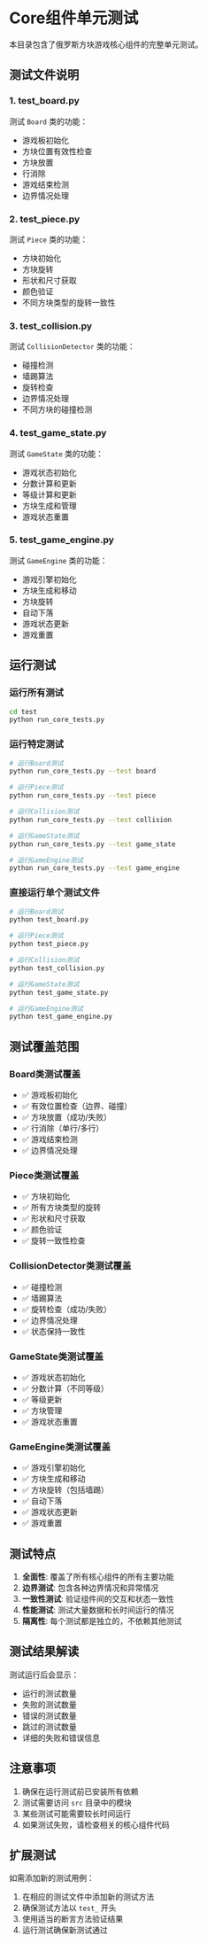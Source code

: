 # Core组件单元测试

本目录包含了俄罗斯方块游戏核心组件的完整单元测试。

## 测试文件说明

### 1. test_board.py
测试 `Board` 类的功能：
- 游戏板初始化
- 方块位置有效性检查
- 方块放置
- 行消除
- 游戏结束检测
- 边界情况处理

### 2. test_piece.py
测试 `Piece` 类的功能：
- 方块初始化
- 方块旋转
- 形状和尺寸获取
- 颜色验证
- 不同方块类型的旋转一致性

### 3. test_collision.py
测试 `CollisionDetector` 类的功能：
- 碰撞检测
- 墙踢算法
- 旋转检查
- 边界情况处理
- 不同方块的碰撞检测

### 4. test_game_state.py
测试 `GameState` 类的功能：
- 游戏状态初始化
- 分数计算和更新
- 等级计算和更新
- 方块生成和管理
- 游戏状态重置

### 5. test_game_engine.py
测试 `GameEngine` 类的功能：
- 游戏引擎初始化
- 方块生成和移动
- 方块旋转
- 自动下落
- 游戏状态更新
- 游戏重置

## 运行测试

### 运行所有测试
```bash
cd test
python run_core_tests.py
```

### 运行特定测试
```bash
# 运行Board测试
python run_core_tests.py --test board

# 运行Piece测试
python run_core_tests.py --test piece

# 运行Collision测试
python run_core_tests.py --test collision

# 运行GameState测试
python run_core_tests.py --test game_state

# 运行GameEngine测试
python run_core_tests.py --test game_engine
```

### 直接运行单个测试文件
```bash
# 运行Board测试
python test_board.py

# 运行Piece测试
python test_piece.py

# 运行Collision测试
python test_collision.py

# 运行GameState测试
python test_game_state.py

# 运行GameEngine测试
python test_game_engine.py
```

## 测试覆盖范围

### Board类测试覆盖
- ✅ 游戏板初始化
- ✅ 有效位置检查（边界、碰撞）
- ✅ 方块放置（成功/失败）
- ✅ 行消除（单行/多行）
- ✅ 游戏结束检测
- ✅ 边界情况处理

### Piece类测试覆盖
- ✅ 方块初始化
- ✅ 所有方块类型的旋转
- ✅ 形状和尺寸获取
- ✅ 颜色验证
- ✅ 旋转一致性检查

### CollisionDetector类测试覆盖
- ✅ 碰撞检测
- ✅ 墙踢算法
- ✅ 旋转检查（成功/失败）
- ✅ 边界情况处理
- ✅ 状态保持一致性

### GameState类测试覆盖
- ✅ 游戏状态初始化
- ✅ 分数计算（不同等级）
- ✅ 等级更新
- ✅ 方块管理
- ✅ 游戏状态重置

### GameEngine类测试覆盖
- ✅ 游戏引擎初始化
- ✅ 方块生成和移动
- ✅ 方块旋转（包括墙踢）
- ✅ 自动下落
- ✅ 游戏状态更新
- ✅ 游戏重置

## 测试特点

1. **全面性**: 覆盖了所有核心组件的所有主要功能
2. **边界测试**: 包含各种边界情况和异常情况
3. **一致性测试**: 验证组件间的交互和状态一致性
4. **性能测试**: 测试大量数据和长时间运行的情况
5. **隔离性**: 每个测试都是独立的，不依赖其他测试

## 测试结果解读

测试运行后会显示：
- 运行的测试数量
- 失败的测试数量
- 错误的测试数量
- 跳过的测试数量
- 详细的失败和错误信息

## 注意事项

1. 确保在运行测试前已安装所有依赖
2. 测试需要访问 `src` 目录中的模块
3. 某些测试可能需要较长时间运行
4. 如果测试失败，请检查相关的核心组件代码

## 扩展测试

如需添加新的测试用例：
1. 在相应的测试文件中添加新的测试方法
2. 确保测试方法以 `test_` 开头
3. 使用适当的断言方法验证结果
4. 运行测试确保新测试通过
